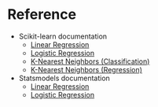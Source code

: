 # Reference

- Scikit-learn documentation
  - [Linear Regression](https://scikit-learn.org/stable/modules/generated/sklearn.linear_model.LinearRegression.html)
  - [Logistic Regression](https://scikit-learn.org/stable/modules/generated/sklearn.linear_model.LogisticRegression.html)
  - [K-Nearest Neighbors (Classification)](https://scikit-learn.org/stable/modules/generated/sklearn.neighbors.KNeighborsClassifier.html)
  - [K-Nearest Neighbors (Regression)](https://scikit-learn.org/stable/modules/generated/sklearn.neighbors.KNeighborsRegressor.html)
- Statsmodels documentation
  - [Linear Regression](https://www.statsmodels.org/stable/generated/statsmodels.regression.linear_model.OLS.html)
  - [Logistic Regression](https://www.statsmodels.org/stable/generated/statsmodels.discrete.discrete_model.Logit.html)
